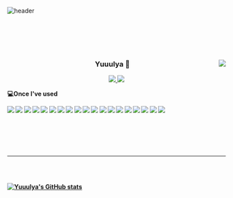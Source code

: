 ![header](https://capsule-render.vercel.app/api?type=waving&color=auto&height=300&section=header&text=Welcome%20!%20&fontSize=90&animation=fadeIn&fontAlignY=38&desc=%20Front-end%20Developer%20-%20Yulia's%20GitHub!&descAlignY=51&descAlign=62)


<br><br><br><br>

<div align="center">

  <img align="right" src="https://github-readme-stats.vercel.app/api/top-langs/?username=yuuulya&theme=dracula&exclude_repo=clone-web-scrapper,clone-zoom&hide=Procfile&layout=compact&langs_count=8"/>

### Yuuulya 🐳

  <p align='center'>
  <a href="https://bluepinetree.tistory.com/">
  <img src="https://img.shields.io/badge/Tistory-000000?style=flat-square&logo=Tistory&logoColor=white"/>
  </a>
<img src="https://img.shields.io/badge/GitHub-181717?style=flat-square&logo=GitHub&logoColor=white"/>

</div>

<div align="left">

<b>💻Once I've used

<img src="https://img.shields.io/badge/HTML5-E34F26?style=flat-square&logo=HTML5&logoColor=white"/> <img src="https://img.shields.io/badge/CSS3-1572B6?style=flat-square&logo=CSS3&logoColor=white"/> <img src="https://img.shields.io/badge/Sass-CC6699?style=flat-square&logo=Sass&logoColor=white"/> <img src="https://img.shields.io/badge/Javascript-F7DF1E?style=flat-square&logo=Javascript&logoColor=white"/> <img src="https://img.shields.io/badge/React-61DAFB?style=flat-square&logo=React&logoColor=white"/> <img src="https://img.shields.io/badge/TypeScript-3178C6?style=flat-square&logo=TypeScript&logoColor=white"/> <img src="https://img.shields.io/badge/Node-339933?style=flat-square&logo=Node.js&logoColor=white"/> <img src="https://img.shields.io/badge/Express-000000?style=flat-square&logo=Express&logoColor=white"/> <img src="https://img.shields.io/badge/MySQL-4479A1?style=flat-square&logo=MySQL&logoColor=white"/> <img src="https://img.shields.io/badge/MariaDB-003545?style=flat-square&logo=MariaDB&logoColor=white"/> <img src="https://img.shields.io/badge/Firebase-FFCA28?style=flat-square&logo=Firebase&logoColor=white"/> <img src="https://img.shields.io/badge/JAVA-E34F26?style=flat-square&logo=JAVA&logoColor=white"/> <img src="https://img.shields.io/badge/Spring-6DB33F?style=flat-square&logo=Spring&logoColor=white"/> <img src="https://img.shields.io/badge/Visual Studio Code-007ACC?style=flat-square&logo=Visual Studio Code&logoColor=white"/> <img src="https://img.shields.io/badge/Eclipse IDE-2C2255?style=flat-square&logo=Eclipse IDE&logoColor=white"/> <img src="https://img.shields.io/badge/Spring Boot-6DB33F?style=flat-square&logo=Spring Boot&logoColor=white"/> <img src="https://img.shields.io/badge/Notion-000000?style=flat-square&logo=Notion&logoColor=white"/> <img src="https://img.shields.io/badge/Slack-4A154B?style=flat-square&logo=Slack&logoColor=white"/> <img src="https://img.shields.io/badge/Trello-0052CC?style=flat-square&logo=Trello&logoColor=white"/>

</div>

<br><br><br><br>
 <hr> 
  
<br><br>
  
  
[![Yuuulya's GitHub stats](https://github-readme-stats.vercel.app/api?username=yuuulya)](https://github.com/yuuulya/github-readme-stats)
  
  
  <br><br>
  

